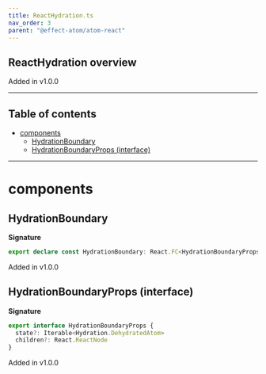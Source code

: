 ```yaml
---
title: ReactHydration.ts
nav_order: 3
parent: "@effect-atom/atom-react"
---
```


## ReactHydration overview

Added in v1.0.0

---

<h2 class="text-delta">Table of contents</h2>

- [components](#components)
  - [HydrationBoundary](#hydrationboundary)
  - [HydrationBoundaryProps (interface)](#hydrationboundaryprops-interface)

---

# components

## HydrationBoundary

**Signature**

```ts
export declare const HydrationBoundary: React.FC<HydrationBoundaryProps>
```

Added in v1.0.0

## HydrationBoundaryProps (interface)

**Signature**

```ts
export interface HydrationBoundaryProps {
  state?: Iterable<Hydration.DehydratedAtom>
  children?: React.ReactNode
}
```

Added in v1.0.0
